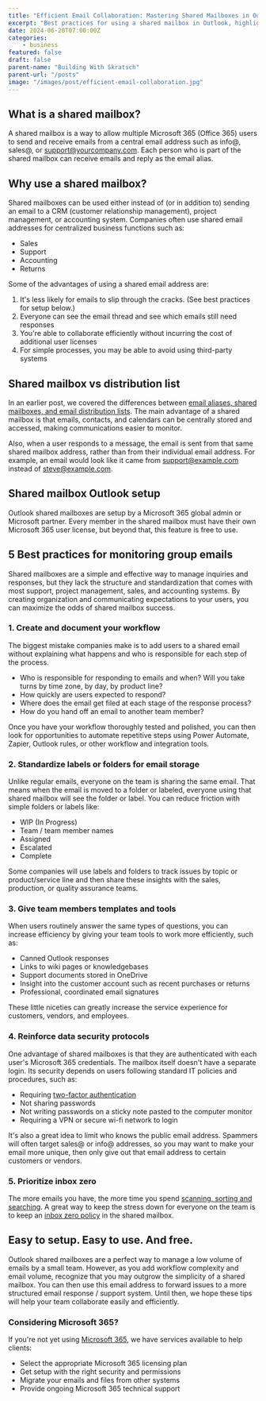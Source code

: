 ```yaml
---
title: "Efficient Email Collaboration: Mastering Shared Mailboxes in Outlook"
excerpt: "Best practices for using a shared mailbox in Outlook, highlighting the benefits of centralized email communication for business functions and offering tips to enhance collaboration and efficiency within a team."
date: 2024-06-20T07:00:00Z
categories:
    - business
featured: false
draft: false
parent-name: "Building With Skratsch"
parent-url: "/posts"
image: "/images/post/efficient-email-collaboration.jpg"
---
```


## What is a shared mailbox?

A shared mailbox is a way to allow multiple Microsoft 365 (Office 365) users to send and receive emails from a central email address such as info@, sales@, or support@yourcompany.com. Each person who is part of the shared mailbox can receive emails and reply as the email alias.

## Why use a shared mailbox?  

Shared mailboxes can be used either instead of (or in addition to) sending an email to a CRM (customer relationship management), project management, or accounting system. Companies often use shared email addresses for centralized business functions such as:

- Sales
- Support
- Accounting
- Returns

Some of the advantages of using a shared email address are:

1. It's less likely for emails to slip through the cracks. (See best practices for setup below.)
1. Everyone can see the email thread and see which emails still need responses
1. You're able to collaborate efficiently without incurring the cost of additional user licenses
1. For simple processes, you may be able to avoid using third-party systems

## Shared mailbox vs distribution list

In an earlier post, we covered the differences between [email aliases, shared mailboxes, and email distribution lists](/business/email-aliases-distribution-lists). The main advantage of a shared mailbox is that emails, contacts, and calendars can be centrally stored and accessed, making communications easier to monitor.

Also, when a user responds to a message, the email is sent from that same shared mailbox address, rather than from their individual email address. For example, an email would look like it came from support@example.com instead of steve@example.com.

## Shared mailbox Outlook setup

Outlook shared mailboxes are setup by a Microsoft 365 global admin or Microsoft partner. Every member in the shared mailbox must have their own Microsoft 365 user license, but beyond that, this feature is free to use.

## 5 Best practices for monitoring group emails

Shared mailboxes are a simple and effective way to manage inquiries and responses, but they lack the structure and standardization that comes with most support, project management, sales, and accounting systems. By creating organization and communicating expectations to your users, you can maximize the odds of shared mailbox success.

### 1\. Create and document your workflow

The biggest mistake companies make is to add users to a shared email without explaining what happens and who is responsible for each step of the process.

- Who is responsible for responding to emails and when? Will you take turns by time zone, by day, by product line?
- How quickly are users expected to respond?
- Where does the email get filed at each stage of the response process?
- How do you hand off an email to another team member?

Once you have your workflow thoroughly tested and polished, you can then look for opportunities to automate repetitive steps using Power Automate, Zapier, Outlook rules, or other workflow and integration tools.

### 2\. Standardize labels or folders for email storage

Unlike regular emails, everyone on the team is sharing the same email. That means when the email is moved to a folder or labeled, everyone using that shared mailbox will see the folder or label. You can reduce friction with simple folders or labels like:

- WIP (In Progress)
- Team / team member names
- Assigned
- Escalated
- Complete

Some companies will use labels and folders to track issues by topic or product/service line and then share these insights with the sales, production, or quality assurance teams.

### 3\. Give team members templates and tools

When users routinely answer the same types of questions, you can increase efficiency by giving your team tools to work more efficiently, such as:

- Canned Outlook responses
- Links to wiki pages or knowledgebases
- Support documents stored in OneDrive
- Insight into the customer account such as recent purchases or returns
- Professional, coordinated email signatures

These little niceties can greatly increase the service experience for customers, vendors, and employees.

### 4. Reinforce data security protocols

One advantage of shared mailboxes is that they are authenticated with each user's Microsoft 365 credentials. The mailbox itself doesn't have a separate login. Its security depends on users following standard IT policies and procedures, such as:

- Requiring [two-factor authentication](/security/benefits-of-two-factor-authentication)
- Not sharing passwords
- Not writing passwords on a sticky note pasted to the computer monitor
- Requiring a VPN or secure wi-fi network to login

It's also a great idea to limit who knows the public email address. Spammers will often target sales@ or info@ addresses, so you may want to make your email more unique, then only give out that email address to certain customers or vendors.

### 5. Prioritize inbox zero

The more emails you have, the more time you spend [scanning, sorting and searching](/business/searching-for-emails-in-outlook-9-tips). A great way to keep the stress down for everyone on the team is to keep an [inbox zero policy](/business/inbox-zero-worthwhile-or-a-waste-of-time) in the shared mailbox. 

## Easy to setup. Easy to use. And free.

Outlook shared mailboxes are a perfect way to manage a low volume of emails by a small team. However, as you add workflow complexity and email volume, recognize that you may outgrow the simplicity of a shared mailbox. You can then use this email address to forward issues to a more structured email response / support system. Until then, we hope these tips will help your team collaborate easily and efficiently.

### Considering Microsoft 365?

If you're not yet using [Microsoft 365](/it-services/microsoft-365), we have services available to help clients:

- Select the appropriate Microsoft 365 licensing plan
- Get setup with the right security and permissions
- Migrate your emails and files from other systems
- Provide ongoing Microsoft 365 technical support
